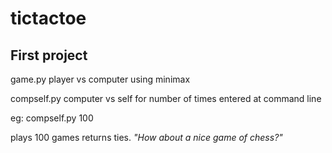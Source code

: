 # tictactoe

## First project

game.py
player vs computer using minimax

compself.py
computer vs self for number of times entered at command line

eg: compself.py 100

plays 100 games returns ties. *"How about a nice game of chess?"*

